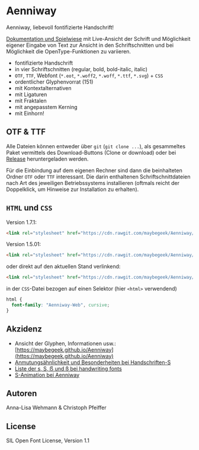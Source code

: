 # Aenniway
Aenniway, liebevoll fontifizierte Handschrift!

[Dokumentation und Spielwiese](https://maybegeek.github.io/Aenniway) mit Live-Ansicht der Schrift und Möglichkeit eigener Eingabe von Text zur Ansicht in den Schriftschnitten und bei Möglichkeit die OpenType-Funktionen zu variieren.

* fontifizierte Handschrift
* in vier Schriftschnitten (regular, bold, bold-italic, italic)
* `OTF`, `TTF`, Webfont (`*.eot`, `*.woff2`, `*.woff`, `*.ttf`, `*.svg`) + `CSS`
* ordentlicher Glyphenvorrat (151)
* mit Kontextalternativen
* mit Ligaturen
* mit Fraktalen
* mit angepasstem Kerning
* mit Einhorn!

## OTF & TTF

Alle Dateien können entweder über `git` (`git clone ...`), als gesammeltes Paket vermittels des Download-Buttons (Clone or download) oder bei [Release](https://github.com/maybegeek/Aenniway/releases) heruntergeladen werden.

Für die Einbindung auf dem eigenen Rechner sind dann die beinhalteten Ordner `OTF` oder `TTF` interessant. Die darin enthaltenen Schriftschnittdateien nach Art des jeweiligen Betriebssystems installieren (oftmals reicht der Doppelklick, um Hinweise zur Installation zu erhalten).

## `HTML` und `CSS`

Version 1.7.1:

```html
<link rel="stylesheet" href="https://cdn.rawgit.com/maybegeek/Aenniway/3aedf6bb/css/aenniway.css">
```

Version 1.5.01:

```html
<link rel="stylesheet" href="https://cdn.rawgit.com/maybegeek/Aenniway/c6c242f1/css/aenniway.css">
```

oder direkt auf den aktuellen Stand verlinkend:

```html
<link rel="stylesheet" href="https://cdn.rawgit.com/maybegeek/Aenniway/master/css/aenniway.css">
```
in der `CSS`-Datei bezogen auf einen Selektor (hier `<html>` verwendend)

```css
html {
  font-family: "Aenniway-Web", cursive;
}
```

## Akzidenz

* Ansicht der Glyphen, Informationen usw.: [https://maybegeek.github.io/Aenniway](https://maybegeek.github.io/Aenniway)
* [Anmutungsähnlichkeit und Besonderheiten bei Handschriften-S](https://maybegeek.github.io/Aenniway/akzidenz/s-anmutung.htm)
* [Liste der s, S, ẞ und ß bei handwriting fonts](https://maybegeek.github.io/Aenniway/akzidenz/s-galerie.htm)
* [S-Animation bei Aenniway](https://maybegeek.github.io/Aenniway/akzidenz/s-shape.htm)

## Autoren

Anna-Lisa Wehmann & Christoph Pfeiffer

## License

SIL Open Font License, Version 1.1
